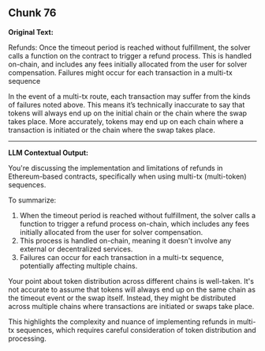 ## Chunk 76

**Original Text:**

Refunds: Once the timeout period is reached without fulfillment, the solver calls a function on the contract to trigger a refund process. This is handled on-chain, and includes any fees initially allocated from the user for solver compensation. Failures might occur for each transaction in a multi-tx sequence

In the event of a multi-tx route, each transaction may suffer from the kinds of failures noted above. This means it’s technically inaccurate to say that tokens will always end up on the initial chain or the chain where the swap takes place. More accurately, tokens may end up on each chain where a transaction is initiated or the chain where the swap takes place.

---

**LLM Contextual Output:**

You're discussing the implementation and limitations of refunds in Ethereum-based contracts, specifically when using multi-tx (multi-token) sequences.

To summarize:

1. When the timeout period is reached without fulfillment, the solver calls a function to trigger a refund process on-chain, which includes any fees initially allocated from the user for solver compensation.
2. This process is handled on-chain, meaning it doesn't involve any external or decentralized services.
3. Failures can occur for each transaction in a multi-tx sequence, potentially affecting multiple chains.

Your point about token distribution across different chains is well-taken. It's not accurate to assume that tokens will always end up on the same chain as the timeout event or the swap itself. Instead, they might be distributed across multiple chains where transactions are initiated or swaps take place.

This highlights the complexity and nuance of implementing refunds in multi-tx sequences, which requires careful consideration of token distribution and processing.
